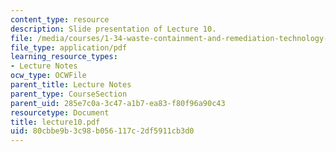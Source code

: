 ```yaml
---
content_type: resource
description: Slide presentation of Lecture 10.
file: /media/courses/1-34-waste-containment-and-remediation-technology-spring-2004/80cbbe9b3c98b056117c2df5911cb3d0_lecture10.pdf
file_type: application/pdf
learning_resource_types:
- Lecture Notes
ocw_type: OCWFile
parent_title: Lecture Notes
parent_type: CourseSection
parent_uid: 285e7c0a-3c47-a1b7-ea83-f80f96a90c43
resourcetype: Document
title: lecture10.pdf
uid: 80cbbe9b-3c98-b056-117c-2df5911cb3d0
---
```

